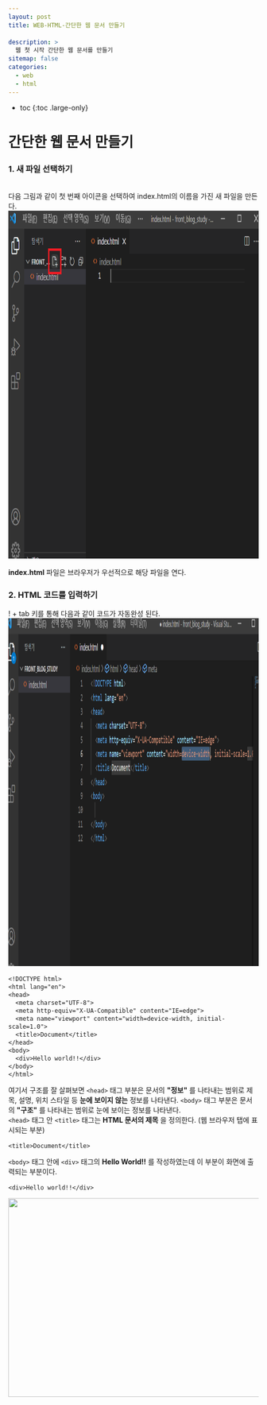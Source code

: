 ```yaml
---
layout: post
title: WEB-HTML-간단한 웹 문서 만들기

description: >
  웹 첫 시작 간단한 웹 문서를 만들기
sitemap: false
categories:
  - web
  - html
---
```


* toc
{:toc .large-only}

# 간단한 웹 문서 만들기

### 1. 새 파일 선택하기

<br/>
다음 그림과 같이 첫 번째 아이콘을 선택하여 index.html의 이름을 가진 새 파일을 만든다.

<img src="/assets/img/blog/web/html/post2/1.PNG" width="700px" height="700px">

__index.html__ 파일은 브라우저가 우선적으로 해당 파일을 연다.

### 2. HTML 코드를 입력하기
! + tab 키를 통해 다음과 같이 코드가 자동완성 된다.
<img src="/assets/img/blog/web/html/post2/2.PNG" width="700px" height="700px">
~~~
<!DOCTYPE html>
<html lang="en">
<head>
  <meta charset="UTF-8">
  <meta http-equiv="X-UA-Compatible" content="IE=edge">
  <meta name="viewport" content="width=device-width, initial-scale=1.0">
  <title>Document</title>
</head>
<body>
  <div>Hello world!!</div>
</body>
</html>
~~~

여기서 구조를 잘 살펴보면 ```<head>``` 태그 부분은 문서의 __"정보"__ 를 나타내는 범위로 제목, 설명, 위치 스타일 등 __눈에 보이지 않는__ 정보를 나타낸다.
```<body>``` 태그 부분은 문서의 __"구조"__ 를 나타내는 범위로 눈에 보이는 정보를 나타낸다.
<br/>
```<head>``` 태그 안 ```<title>``` 태그는  __HTML 문서의 제목__ 을 정의한다. (웹 브라우저 탭에 표시되는 부분)
~~~
<title>Document</title>
~~~
```<body>``` 태그 안에 ```<div>``` 태그의 __Hello World!!__ 를 작성하였는데 이 부분이 화면에 출력되는 부분이다.
~~~
<div>Hello world!!</div>
~~~

<img src="/assets/img/blog/web/html/post2/3.PNG" width="700px" height="400px">
